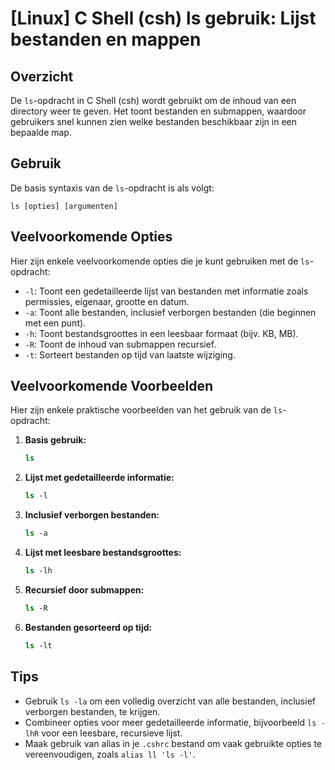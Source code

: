 # [Linux] C Shell (csh) ls gebruik: Lijst bestanden en mappen

## Overzicht
De `ls`-opdracht in C Shell (csh) wordt gebruikt om de inhoud van een directory weer te geven. Het toont bestanden en submappen, waardoor gebruikers snel kunnen zien welke bestanden beschikbaar zijn in een bepaalde map.

## Gebruik
De basis syntaxis van de `ls`-opdracht is als volgt:

```
ls [opties] [argumenten]
```

## Veelvoorkomende Opties
Hier zijn enkele veelvoorkomende opties die je kunt gebruiken met de `ls`-opdracht:

- `-l`: Toont een gedetailleerde lijst van bestanden met informatie zoals permissies, eigenaar, grootte en datum.
- `-a`: Toont alle bestanden, inclusief verborgen bestanden (die beginnen met een punt).
- `-h`: Toont bestandsgroottes in een leesbaar formaat (bijv. KB, MB).
- `-R`: Toont de inhoud van submappen recursief.
- `-t`: Sorteert bestanden op tijd van laatste wijziging.

## Veelvoorkomende Voorbeelden
Hier zijn enkele praktische voorbeelden van het gebruik van de `ls`-opdracht:

1. **Basis gebruik:**
   ```csh
   ls
   ```

2. **Lijst met gedetailleerde informatie:**
   ```csh
   ls -l
   ```

3. **Inclusief verborgen bestanden:**
   ```csh
   ls -a
   ```

4. **Lijst met leesbare bestandsgroottes:**
   ```csh
   ls -lh
   ```

5. **Recursief door submappen:**
   ```csh
   ls -R
   ```

6. **Bestanden gesorteerd op tijd:**
   ```csh
   ls -lt
   ```

## Tips
- Gebruik `ls -la` om een volledig overzicht van alle bestanden, inclusief verborgen bestanden, te krijgen.
- Combineer opties voor meer gedetailleerde informatie, bijvoorbeeld `ls -lhR` voor een leesbare, recursieve lijst.
- Maak gebruik van alias in je `.cshrc` bestand om vaak gebruikte opties te vereenvoudigen, zoals `alias ll 'ls -l'`.